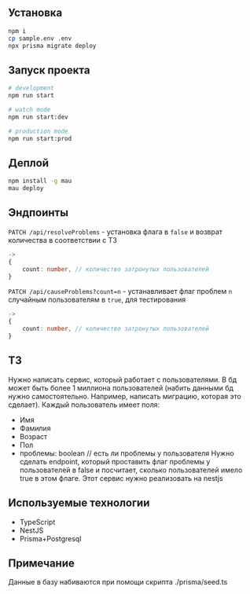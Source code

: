 ## Установка

```bash
npm i
cp sample.env .env
npx prisma migrate deploy
```

## Запуск проекта

```bash
# development
npm run start

# watch mode
npm run start:dev

# production mode
npm run start:prod
```

## Деплой

```bash
npm install -g mau
mau deploy
```

## Эндпоинты

`PATCH /api/resolveProblems` - установка флага в `false` и возврат количества в соответствии с ТЗ
```typescript
->
{
    count: number, // количество затронутых пользователей
}
```

`PATCH /api/causeProblems?count=n` - устанавливает флаг проблем `n` случайным пользователям в `true`, для тестирования
```typescript
->
{
    count: number, // количество затронутых пользователей
}
```

## ТЗ

Нужно написать сервис, который работает с пользователями. В бд может быть более 1 миллиона пользователей (набить данными бд нужно самостоятельно. Например, написать миграцию, которая это сделает). Каждый пользователь имеет поля:
- Имя
- Фамилия
- Возраст
- Пол
- проблемы: boolean // есть ли проблемы у пользователя
Нужно сделать endpoint, который проставить флаг проблемы у пользователей в false и посчитает, сколько пользователей имело true в этом флаге. Этот сервис нужно реализовать на nestjs

## Используемые технологии

- TypeScript
- NestJS
- Prisma+Postgresql

## Примечание
Данные в базу набиваются при помощи скрипта ./prisma/seed.ts